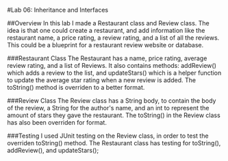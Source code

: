 #Lab 06: Inheritance and Interfaces

##Overview
In this lab I made a Restaurant class and Review class. The idea is that one could create a restaurant, and add information like the restaurant name, a price rating, a review rating, and a list of all the reviews.  This could be a blueprint for a restaurant review website or database. 
  

###Restaurant Class
The Restaurant has a name, price rating, average review rating, and a list of Reviews.  It also contains methods: addReview() which adds a review to the list, and updateStars() which is a helper function to update the average star rating when a new review is added.  The toString() method is overriden to a better format.

###Review Class
The Review class has a String body, to contain the body of the review, a String for the author's name, and an int to represent the amount of stars they gave the restaurant.  The toString() in the Review class has also been overriden for format.

###Testing
I used JUnit testing on the Review class, in order to test the overriden toString() method.  The Restaurant class has testing for toString(), addReview(), and updateStars(); 